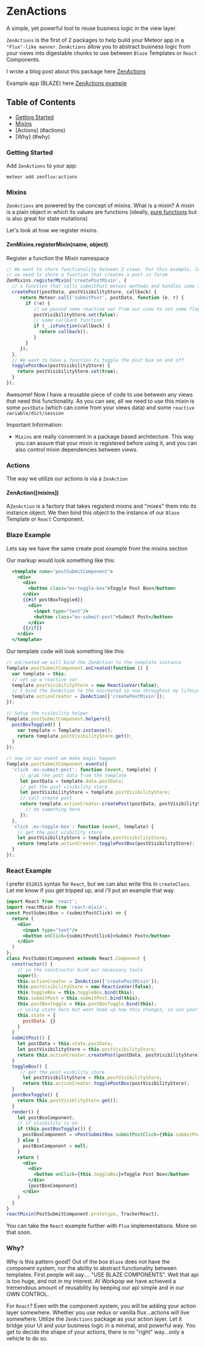 # ZenActions

A simple, yet powerful tool to reuse business logic in the view layer.

`ZenActions` is the first of 2 packages to help build your Meteor app in a `"Flux"-like manner`. `ZenActions` allow you to
abstract business logic from your views into digestable chunks to use between `Blaze` Templates or `React` Components.

I wrote a blog post about this package here [ZenActions](https://medium.com/@abhiaiyer/zenactions-972e5c61c30c#.h55t6cxye)

Example app (BLAZE) here [ZenActions example](https://github.com/abhiaiyer91/ZenScope-Blaze)

## Table of Contents

* [Getting Started](#getting-started)
* [Mixins](#mixins)
* [Actions] (#actions)
* [Why] (#why)

### Getting Started

Add `ZenActions` to your app:

```shell
meteor add zenflux:actions
```
### Mixins

`ZenActions` are powered by the concept of mixins. What is a mixin? A mixin is a plain object in which its values are functions
(ideally, [pure functions](https://en.wikipedia.org/wiki/Pure_function) but is also great for state mutations)

Let's look at how we register mixins.

#### ZenMixins.registerMixin(name, object)
Register a function the Mixin namespace

```js
// We want to share functionality between 2 views. For this example, let's say
// we need to share a function that creates a post in forum
ZenMixins.registerMixin('createPostMixin', {
  // a function that calls submitPost meteor methods and handles some side effects
  createPost(postData, postVisibilityStore, callback) {
     return Meteor.call('submitPost', postData, function (e, r) {
       if (!e) {
          // we passed some reactive var from our view to set some flag after our method has been called
          postVisibilityStore.set(false);
          // some callback function
          if (_.isFunction(callback) {
            return callback();
          }
       }
     });
  },
  // We want to have a function to toggle the post box on and off
  togglePostBox(postVisibilityStore) {
    return postVisibilityStore.set(true);
  }
});
```

Awesome! Now I have a reusable piece of code to use between any views that need this functionality. As you can see, all we need to
use this mixin is some `postData` (which can come from your views data) and some `reactive variable/dict/session `

Important Information:

* `Mixins` are really convenient in a package based architecture. This way you can assure that your mixin is registered before using it, and you can also control mixin dependencies between views.


### Actions

The way we utilize our actions is via a `ZenAction`

#### ZenAction([mixins])

A`ZenAction` is a factory that takes registerd mixins and "mixes" them into its instance object. We then bind this object to the instance of our
`Blaze` Template or `React` Component.

### Blaze Example

Lets say we have the same create post example from the mixins section

Our markup would look something like this:

```handlebars
  <template name="postSubmitComponent">
    <div>
      <div>
        <button class="ev-toggle-box">Toggle Post Box</button>
      </div>
      {{#if postBoxToggled}}
        <div>
          <input type="text"/>
          <button class="ev-submit-post">Submit Post</button>
        </div>
      {{/if}}
    </div>
  </template>
```

Our template code will look something like this:

```js
// onCreated we will bind the ZenAction to the template instance
Template.postSubmitComponent.onCreated(function () {
  var template = this;
  // set up a reactive var
  template.postVisibilityStore = new ReactiveVar(false);
  // I bind the ZenAction to the oncreated so now throughout my lifecycle i have access to these methods mixed in
  template.actionCreator = ZenAction(['createPostMixin']);
});
```

```js
// Setup the visibility helper
Template.postSubmitComponent.helpers({
  postBoxToggled() {
    var template = Template.instance();
    return template.postVisibilityStore.get();
  }
});
```

```js
// now in our event we make magic happen
Template.postSubmitComponent.events({
  'click .ev-submit-post': function (event, template) {
     // grab the post data from the template
     let postData = template.data.postData;
     // get the post visibility store
     let postVisibilityStore = template.postVisibilityStore;
     // call create post
     return template.actionCreator.createPost(postData, postVisibilityStore, function () {
       // do something here
     });
  },
  'click .ev-toggle-box': function (event, template) {
    // get the post visbility store
    let postVisibilityStore = template.postVisibilityStore;
    return template.actionCreator.togglePostBox(postVisibilityStore);
  }
});
```

### React Example

I prefer `ES2015` syntax for `React`, but we can also write this in `createClass`. Let me know if you get tripped up, and i'll put an example that way.


```jsx
import React from 'react';
import reactMixin from 'react-mixin';
const PostSubmitBox = (submitPostClick) => {
  return (
    <div>
      <input type="text"/>
      <button onClick={submitPostClick}>Submit Post</button>
    </div>
  )
};
class PostSubmitComponent extends React.Component {
  constructor() {
    // in the constructor bind our necessary tools
    super();
    this.actionCreator = ZenAction(['createPostMixin']);
    this.postVisibilityStore = new ReactiveVar(false);
    this.toggleBox = this.toggleBox.bind(this);
    this.submitPost = this.submitPost.bind(this);
    this.postBoxToggle = this.postBoxToggle.bind(this);
    // using state here but wont hook up how this changes, so use your imagination
    this.state = {
      postData: {}
    }
  }
  submitPost() {
    let postData = this.state.postData;
    let postVisibilityStore = this.postVisibilityStore;
    return this.actionCreator.createPost(postData, postVisibilityStore);
  }
  toggleBox() {
     // get the post visbility store
      let postVisibilityStore = this.postVisibilityStore;
      return this.actionCreator.togglePostBox(postVisibilityStore);
  }
  postBoxToggle() {
    return this.postVisiblityStore.get();
  }
  render() {
    let postBoxComponent;
    // if visibility is on
    if (this.postBoxToggle()) {
      postBoxComponent = <PostSubmitBox submitPostClick={this.submitPost}/>
    } else {
      postBoxComponent = null;
    }
    return (
      <div>
        <div>
          <button onClick={this.toggleBox}>Toggle Post Box</button>
        </div>
        {postBoxComponent}
      </div>
    )
  }
}
reactMixin(PostSubmitComponent.prototype, TrackerReact);
```

You can take the `React` example further with `Flux` implementations. More on that soon.

### Why?

Why is this pattern good? Out of the box `Blaze` does not have the component system, nor the ability to abstract functionality
between templates. First people will say.... "USE BLAZE COMPONENTS". Well that api is too huge, and not in my interest. At Workpop we
have achieved a tremendous amount of reusability by keeping our api simple and in our OWN CONTROL.

For `React`? Even with the component system, you will be adding your action layer somewhere. Whether you use redux or vanilla flux...actions
will live somewhere. Utilize the `ZenActions` package as your action layer. Let it bridge your UI and your business logic in a minimal, and powerful way.
You get to decide the shape of your actions, there is no "right" way...only a vehicle to do so.


